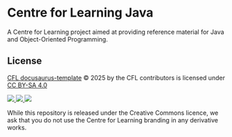 # Centre for Learning Java

A Centre for Learning project aimed at providing reference material for Java and
Object-Oriented Programming.

## License

<a href="https://codeberg.org/cfl/docusaurus-template">CFL
docusaurus-template</a> © 2025 by the CFL contributors is licensed
under <a href="https://creativecommons.org/licenses/by-sa/4.0/">CC BY-SA 4.0</a>

<a href="https://creativecommons.org/licenses/by-sa/4.0/">
<img src="https://mirrors.creativecommons.org/presskit/icons/cc.svg">
<img src="https://mirrors.creativecommons.org/presskit/icons/by.svg">
<img src="https://mirrors.creativecommons.org/presskit/icons/sa.svg">
</a>

While this repository is released under the Creative Commons licence, we ask
that you do not use the Centre for Learning branding in any derivative works.
